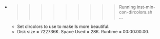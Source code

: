 * >>>>>>>>> Running inst-min-con-dircolors.sh ...
  * Set dircolors to use  to make ls more beautiful.
  * Disk size = 722736K. Space Used = 28K. Runtime = 00:00:00:00.
